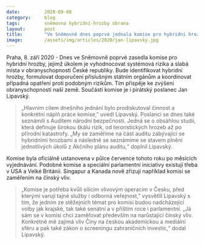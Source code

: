```yaml
---
date:         2020-09-08
category:     blog
tags:         sněmovna hybridní-hrozby obrana
layout:       post
title:        "Ve Sněmovně dnes poprvé jednala komise pro hybridní hrozby, má zvýšit obranyschopnost Česka. Zasedá v ní i Pirát Jan Lipavský"
image:        /assets/img/articles/2020/jan-lipavsky.jpg
---
```


Praha, 8. září 2020 - Dnes ve Sněmovně poprvé zasedla komise pro hybridní hrozby, jejímž úkolem je vyhodnocovat systémová rizika a slabá místa v obranyschopnosti České republiky. Bude identifikovat hybridní hrozby, formulovat doporučení příslušným státním orgánům a koordinovat případná opatření proti podobným rizikům. Tím přispěje ke zvýšení obranyschopnosti naší země. Součástí komise je i pirátský poslanec Jan Lipavský.


 > „Hlavním cílem dnešního jednání bylo prodiskutoval činnost a konkrétní náplň práce komise,” uvedl Lipavský. Poslanci se dnes také seznámili s Auditem národní bezpečnosti. Jedná se o obsáhlou studii, která definuje širokou škálu rizik, od teroristických hrozeb až po přírodní katastrofy. „My se zaměříme na část auditu zabývající se hybridními hrozbami a následně se seznámíme se stavem plnění jednotlivých úkolů z Akčního plánu auditu,“ doplnil Lipavský.


Komise byla oficiálně ustanovena v půlce července tohoto roku po měsících vyjednávání. Podobné komise a speciální parlamentní iniciativy existují třeba v USA a Velké Británii. Singapur a Kanada nově zřizují například komisi se zaměřením na čínský vliv.


 > „Komise je potřeba kvůli sílícím vlivovým operacím v Česku, před kterými varují tajné služby i odborná veřejnost,” vysvětlil Lipavský s tím, že jedním ze stěžejních témat pro komisi budou nadcházející volby jak krajské, tak také senátní a v příštím roce i parlamentní. „Já sám se v komisi chci zaměřovat především na narůstající čínský vliv. Konkrétně mě zajímá vliv Číny na českou akademickou a mediální sféru a pak také zákon o screeningu zahraničních investic,“ dodal Lipavský. 
